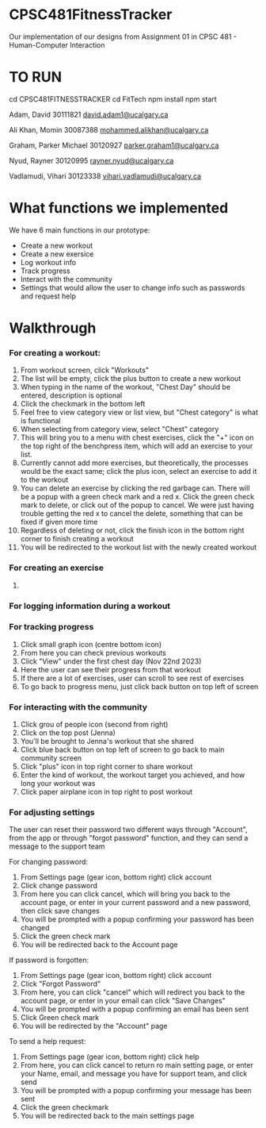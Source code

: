 # CPSC481FitnessTracker
Our implementation of our designs from Assignment 01 in CPSC 481 - Human-Computer Interaction

# TO RUN
cd CPSC481FITNESSTRACKER
cd FitTech
npm install
npm start

Adam, David
 30111821
david.adam1@ucalgary.ca

Ali Khan, Momin
30087388 
mohammed.alikhan@ucalgary.ca

Graham, Parker Michael
30120927
parker.graham1@ucalgary.ca

Nyud, Rayner
30120995
rayner.nyud@ucalgary.ca

Vadlamudi, Vihari 
30123338
vihari.vadlamudi@ucalgary.ca

# What functions we implemented
We have 6 main functions in our prototype:
- Create a new workout
- Create a new exersice
- Log workout info
- Track progress
- Interact with the community
- Settings that would allow the user to change info such as passwords and request help

# Walkthrough
### For creating a workout:
1. From workout screen, click "Workouts"
2. The list will be empty, click the plus button to create a new workout
3. When typing in the name of the workout, "Chest Day" should be entered, description is optional
4. Click the checkmark in the bottom left
5. Feel free to view category view or list view, but "Chest category" is what is functional
6. When selecting from category view, select "Chest" category
7. This will bring you to a menu with chest exercises, click the "+" icon on the top right of the benchpress item, which will add an exercise to your list.
8. Currently cannot add more exercises, but theoretically, the processes would be the exact same; click the plus icon, select an exercise to add it to the workout
9. You can delete an exercise by clicking the red garbage can. There will be a popup with a green check mark and a red x. Click the green check mark to delete, or click out of the popup to cancel. We were just having trouble getting the red x to cancel the delete, something that can be fixed if given more time
10. Regardless of deleting or not, click the finish icon in the bottom right corner to finish creating a workout
11. You will be redirected to the workout list with the newly created workout

### For creating an exercise
1. 

### For logging information during a workout


### For tracking progress
1. Click small graph icon (centre bottom icon)
2. From here you can check previous workouts
3. Click "View" under the first chest day (Nov 22nd 2023)
4. Here the user can see their progress from that workout
5. If there are a lot of exercises, user can scroll to see rest of exercises
6. To go back to progress menu, just click back button on top left of screen

### For interacting with the community
1. Click grou of people icon (second from right)
2. Click on the top post (Jenna)
3. You'll be brought to Jenna's workout that she shared
4. Click blue back button on top left of screen to go back to main community screen
5. Click "plus" icon in top right corner to share workout
6. Enter the kind of workout, the workout target you achieved, and how long your workout was
7. Click paper airplane icon in top right to post workout

### For adjusting settings
The user can reset their password two different ways through "Account", from the app or through "forgot password" function, and they can send a message to the support team

For changing password:
1. From Settings page (gear icon, bottom right) click account
2. Click change password
3. From here you can click cancel, which will bring you back to the account page, or enter in your current password and a new password, then click save changes
4. You will be prompted with a popup confirming your password has been changed
5. Click the green check mark
6. You will be redirected back to the Account page

If password is forgotten:
1. From Settings page (gear icon, bottom right) click account
2. Click "Forgot Password"
3. From here, you can click "cancel" which will redirect you back to the account page, or enter in your email can click "Save Changes"
4. You will be prompted with a popup confirming an email has been sent
5. Click Green check mark
6. You will be redirected by the "Account" page

To send a help request:
1. From Settings page (gear icon, bottom right) click help
2. From here, you can click cancel to return ro main setting page, or enter your Name, email, and message you have for support team, and click send
3. You will be prompted with a popup confirming your message has been sent
4. Click the green checkmark
5. You will be redirected back to the main settings page

